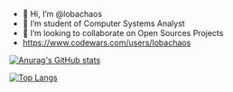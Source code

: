 - 👋 Hi, I’m @lobachaos
- 👀 I’m student of  Computer Systems Analyst 
- 💞️ I’m looking to collaborate on Open Sources Projects
- https://www.codewars.com/users/lobachaos


[![Anurag's GitHub stats](https://github-readme-stats.vercel.app/api?username=lobachaos&theme=radical&show_icons=true)](https://github.com/anuraghazra/github-readme-stats)


[![Top Langs](https://github-readme-stats.vercel.app/api/top-langs/?username=lobachaos&theme=radical&layout=compact)](https://github.com/anuraghazra/github-readme-stats)




<!---
lobachaos/lobachaos is a ✨ special ✨ repository because its `README.md` (this file) appears on your GitHub profile.
You can click the Preview link to take a look at your changes.
--->
